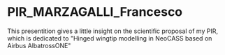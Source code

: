 # PIR_MARZAGALLI_Francesco

This presentition gives a little insight on the scientific proposal of my PIR, which is dedicated to "Hinged wingtip modelling in NeoCASS based on Airbus AlbatrossONE"
 

